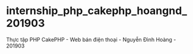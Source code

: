 # internship_php_cakephp_hoangnd_201903
Thực tập PHP CakePHP - Web bán điện thoại - Nguyễn Đình Hoàng - 201903

